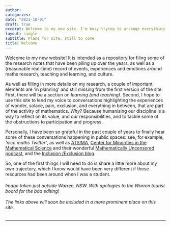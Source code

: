 ```yaml
---
author: 
categories:
date: "2021-10-01"
draft: true
excerpt: Welcome to my new site. I'm busy trying to arrange everything nicely. Here is what is still to come. 
layout: single
subtitle: Plans for site, still to come
title: Welcome
---
```

  Welcome to my new website! It is intended as a repository for filing some of the research notes that have been piling up over the years, as well as a (reasonable real-time) record of events, experiences and emotions around maths research, teaching and learning, and culture. 
  
  
  As well as filling in more details on my research, a couple of important elements are 'in planning' and still missing from the first version of the site. First, there will be a section on <i>learning (and teaching)</i>. Second, I hope to use this site to lend my voice to conversations highlighting the experiences of wonder, solace, pain, exclusion, and everything in between, that are part of the activity of mathematics. <i>Why</i>? Because humanising our discipline is a way to reflect on its value, and our responsibilities, and to tackle some of the obstructions to participation and progress.
  
  
  Personally, I have been so grateful in the past couple of years to finally hear some of these conversations happening in public spaces: see, for example, <i>'nice maths Twitter'</i>, as well as [ATSIMA](atsima.com), [Center for Minorities in the Mathematical Science](https://minoritymath.org/) and their wonderful [Mathematically Uncensored podcast](https://minoritymath.org/mathematically-uncensored/), and the [Inclusion /Exclusion blog](https://blogs.ams.org/inclusionexclusion/). 
  
  So, one of the first things I will need to do is share a little more about my own trajectory, which I know would have been very different if these resources had been around when I was a student. 

<h6> Image taken just outside Warren, NSW. With apologies to the Warren tourist board for the bad editing!<br><br>
The links above will soon be included in a more prominent place on this site. </h6>
  
  

  

----
